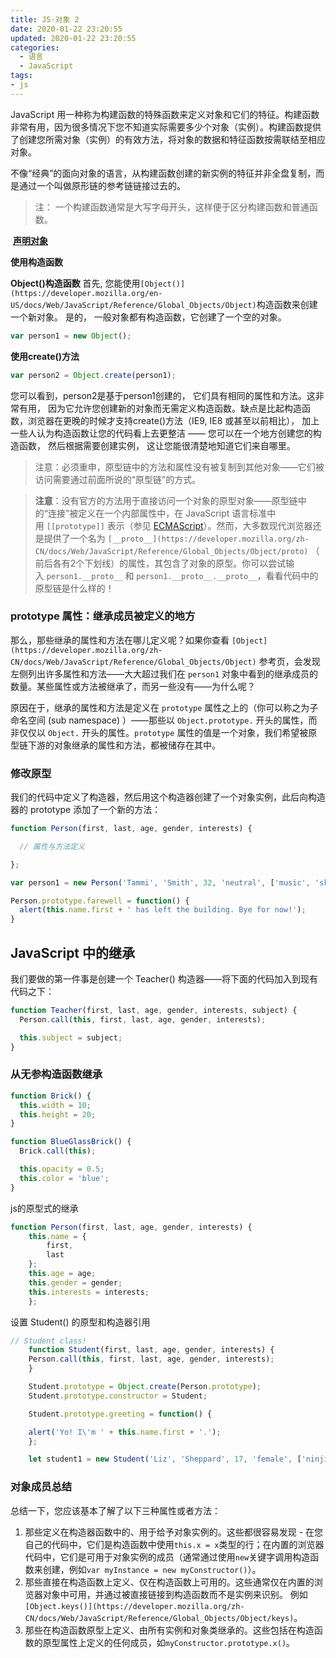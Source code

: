 ```yaml
---
title: JS-对象 2
date: 2020-01-22 23:20:55
updated: 2020-01-22 23:20:55
categories:
  - 语言
  - JavaScript
tags:
- js
---
```


JavaScript 用一种称为构建函数的特殊函数来定义对象和它们的特征。构建函数非常有用，因为很多情况下您不知道实际需要多少个对象（实例）。构建函数提供了创建您所需对象（实例）的有效方法，将对象的数据和特征函数按需联结至相应对象。

不像“经典”的面向对象的语言，从构建函数创建的新实例的特征并非全盘复制，而是通过一个叫做原形链的参考链链接过去的。

> 注： 一个构建函数通常是大写字母开头，这样便于区分构建函数和普通函数。

 **[声明对象](https://developer.mozilla.org/en-US/docs/Learn/JavaScript/Objects/Basics#Object_basics)**

**使用构造函数**

**Object()构造函数**
首先, 您能使用`[Object()](https://developer.mozilla.org/en-US/docs/Web/JavaScript/Reference/Global_Objects/Object)`构造函数来创建一个新对象。 是的， 一般对象都有构造函数，它创建了一个空的对象。

```js
var person1 = new Object();
```

**使用create()方法**

```js
var person2 = Object.create(person1);
```

您可以看到，person2是基于person1创建的， 它们具有相同的属性和方法。这非常有用， 因为它允许您创建新的对象而无需定义构造函数。缺点是比起构造函数，浏览器在更晚的时候才支持create()方法（IE9,  IE8 或甚至以前相比）， 加上一些人认为构造函数让您的代码看上去更整洁 —— 您可以在一个地方创建您的构造函数， 然后根据需要创建实例， 这让您能很清楚地知道它们来自哪里。

> 注意：必须重申，原型链中的方法和属性没有被复制到其他对象——它们被访问需要通过前面所说的“原型链”的方式。

> **注意**：没有官方的方法用于直接访问一个对象的原型对象——原型链中的“连接”被定义在一个内部属性中，在 JavaScript 语言标准中用 `[[prototype]]` 表示（参见 [ECMAScript](https://developer.mozilla.org/en-US/docs/Glossary/ECMAScript "ECMAScript: ECMAScript is the scripting language on which JavaScript is based. Ecma International is in charge of standardizing ECMAScript.")）。然而，大多数现代浏览器还是提供了一个名为 `[__proto__](https://developer.mozilla.org/zh-CN/docs/Web/JavaScript/Reference/Global_Objects/Object/proto)` （前后各有2个下划线）的属性，其包含了对象的原型。你可以尝试输入 `person1.__proto__` 和 `person1.__proto__.__proto__`，看看代码中的原型链是什么样的！

### prototype 属性：继承成员被定义的地方

那么，那些继承的属性和方法在哪儿定义呢？如果你查看 `[Object](https://developer.mozilla.org/zh-CN/docs/Web/JavaScript/Reference/Global_Objects/Object)` 参考页，会发现左侧列出许多属性和方法——大大超过我们在 `person1` 对象中看到的继承成员的数量。某些属性或方法被继承了，而另一些没有——为什么呢？

原因在于，继承的属性和方法是定义在 `prototype` 属性之上的（你可以称之为子命名空间 (sub namespace) ）——那些以 `Object.prototype.` 开头的属性，而非仅仅以 `Object.` 开头的属性。`prototype` 属性的值是一个对象，我们希望被原型链下游的对象继承的属性和方法，都被储存在其中。

### 修改原型

我们的代码中定义了构造器，然后用这个构造器创建了一个对象实例，此后向构造器的 prototype 添加了一个新的方法：

```js
function Person(first, last, age, gender, interests) {

  // 属性与方法定义

};

var person1 = new Person('Tammi', 'Smith', 32, 'neutral', ['music', 'skiing', 'kickboxing']);

Person.prototype.farewell = function() {
  alert(this.name.first + ' has left the building. Bye for now!');
}
```

## JavaScript 中的继承

我们要做的第一件事是创建一个 Teacher() 构造器——将下面的代码加入到现有代码之下：

```js
function Teacher(first, last, age, gender, interests, subject) {
  Person.call(this, first, last, age, gender, interests);

  this.subject = subject;
}
```

### 从无参构造函数继承

```js
function Brick() {
  this.width = 10;
  this.height = 20;
}

function BlueGlassBrick() {
  Brick.call(this);

  this.opacity = 0.5;
  this.color = 'blue';
}
```

js的原型式的继承

```js
function Person(first, last, age, gender, interests) {
    this.name = {
        first,
        last
    };
    this.age = age;
    this.gender = gender;
    this.interests = interests;
    };
```

设置 Student() 的原型和构造器引用

```js
// Student class!
    function Student(first, last, age, gender, interests) {
    Person.call(this, first, last, age, gender, interests);
    }

    Student.prototype = Object.create(Person.prototype);
    Student.prototype.constructor = Student;

    Student.prototype.greeting = function() {

    alert('Yo! I\'m ' + this.name.first + '.');
    };

    let student1 = new Student('Liz', 'Sheppard', 17, 'female', ['ninjitsu', 'air cadets']);
```

### 对象成员总结

总结一下，您应该基本了解了以下三种属性或者方法：

1. 那些定义在构造器函数中的、用于给予对象实例的。这些都很容易发现 - 在您自己的代码中，它们是构造函数中使用`this.x = x`类型的行；在内置的浏览器代码中，它们是可用于对象实例的成员（通常通过使用`new`关键字调用构造函数来创建，例如`var myInstance = new myConstructor()`）。
2. 那些直接在构造函数上定义、仅在构造函数上可用的。这些通常仅在内置的浏览器对象中可用，并通过被直接链接到构造函数而不是实例来识别。 例如`[Object.keys()](https://developer.mozilla.org/zh-CN/docs/Web/JavaScript/Reference/Global_Objects/Object/keys)`。
3. 那些在构造函数原型上定义、由所有实例和对象类继承的。这些包括在构造函数的原型属性上定义的任何成员，如`myConstructor.prototype.x()`。
